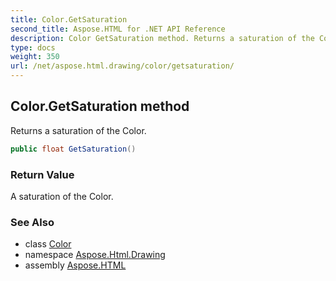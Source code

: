 ```yaml
---
title: Color.GetSaturation
second_title: Aspose.HTML for .NET API Reference
description: Color GetSaturation method. Returns a saturation of the Color
type: docs
weight: 350
url: /net/aspose.html.drawing/color/getsaturation/
---
```

## Color.GetSaturation method

Returns a saturation of the Color.

```csharp
public float GetSaturation()
```

### Return Value

A saturation of the Color.

### See Also

* class [Color](../)
* namespace [Aspose.Html.Drawing](../../../aspose.html.drawing/)
* assembly [Aspose.HTML](../../../)
